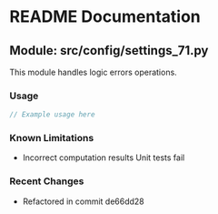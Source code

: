 # README Documentation

## Module: src/config/settings_71.py

This module handles logic errors operations.

### Usage

```java
// Example usage here
```

### Known Limitations

- Incorrect computation results Unit tests fail

### Recent Changes

- Refactored in commit de66dd28
